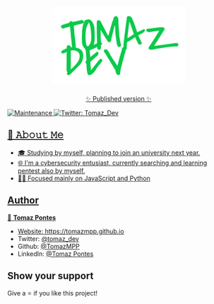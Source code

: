 <h1 align="center"><img src="/img/logo.png" width="300px"></h1>
<p align="center">
<a href="https://tomazmpp.github.io" target="_blank">✨ Published version ✨</a>
  <br>
</p>
  <a href="https://github.com/TomazMPP/TomazMPP.github.io/graphs/commit-activity" target="_blank">
    <img alt="Maintenance" src="https://img.shields.io/badge/Maintained%3F-yes-green.svg" />
  </a>
  <a href="https://twitter.com/Tomaz_dev" target="_blank">
    <img alt="Twitter: Tomaz_Dev" src="https://img.shields.io/twitter/follow/tomaz_dev?style=social" />
</p>

## 📖 𝙰𝚋𝚘𝚞𝚝 𝙼𝚎
- 🎓 Studying by myself, planning to join an university next year.
- 🌐 I'm a cybersecurity entusiast, currently searching and learning pentest also by myself.
- 👨‍💻 Focused mainly on JavaScript and Python

## Author

👤 **Tomaz Pontes**

* Website: https://tomazmpp.github.io
* Twitter: [@tomaz_dev](https://twitter.com/tomaz_dev)
* Github: [@TomazMPP](https://github.com/TomazMPP)
* LinkedIn: [@Tomaz Pontes](https://linkedin.com/in/tomaz-pontes)

## Show your support

Give a ⭐️ if you like this project!
